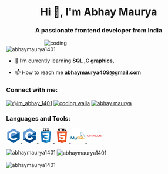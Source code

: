 
<h1 align="center">Hi 👋, I'm Abhay Maurya</h1>
<h3 align="center">A passionate frontend developer from India</h3>
<img align="right"alt="coding"width="400"src="https://media.giphy.com/media/ko7twHhomhk8E/giphy.gif">
<p align="left"> <img src="https://komarev.com/ghpvc/?username=abhaymaurya1401&label=Profile%20views&color=0e75b6&style=flat" alt="abhaymaurya1401" /> </p>

- 🌱 I’m currently learning **SQL ,C graphics,**

- 📫 How to reach me **abhaymaurya409@gmail.com**

<h3 align="left">Connect with me:</h3>
<p align="left">
<a href="https://instagram.com/@im_abhay_1401" target="blank"><img align="center" src="https://raw.githubusercontent.com/rahuldkjain/github-profile-readme-generator/master/src/images/icons/Social/instagram.svg" alt="@im_abhay_1401" height="30" width="40" /></a>
<a href="https://www.youtube.com/c/coding walla" target="blank"><img align="center" src="https://raw.githubusercontent.com/rahuldkjain/github-profile-readme-generator/master/src/images/icons/Social/youtube.svg" alt="coding walla" height="30" width="40" /></a>
<a href="https://www.hackerrank.com/abhay maurya" target="blank"><img align="center" src="https://raw.githubusercontent.com/rahuldkjain/github-profile-readme-generator/master/src/images/icons/Social/hackerrank.svg" alt="abhay maurya" height="30" width="40" /></a>
</p>

<h3 align="left">Languages and Tools:</h3>
<p align="left"> <a href="https://www.cprogramming.com/" target="_blank" rel="noreferrer"> <img src="https://raw.githubusercontent.com/devicons/devicon/master/icons/c/c-original.svg" alt="c" width="40" height="40"/> </a> <a href="https://www.w3schools.com/cpp/" target="_blank" rel="noreferrer"> <img src="https://raw.githubusercontent.com/devicons/devicon/master/icons/cplusplus/cplusplus-original.svg" alt="cplusplus" width="40" height="40"/> </a> <a href="https://www.w3schools.com/css/" target="_blank" rel="noreferrer"> <img src="https://raw.githubusercontent.com/devicons/devicon/master/icons/css3/css3-original-wordmark.svg" alt="css3" width="40" height="40"/> </a> <a href="https://www.w3.org/html/" target="_blank" rel="noreferrer"> <img src="https://raw.githubusercontent.com/devicons/devicon/master/icons/html5/html5-original-wordmark.svg" alt="html5" width="40" height="40"/> </a> <a href="https://www.mysql.com/" target="_blank" rel="noreferrer"> <img src="https://raw.githubusercontent.com/devicons/devicon/master/icons/mysql/mysql-original-wordmark.svg" alt="mysql" width="40" height="40"/> </a> <a href="https://www.oracle.com/" target="_blank" rel="noreferrer"> <img src="https://raw.githubusercontent.com/devicons/devicon/master/icons/oracle/oracle-original.svg" alt="oracle" width="40" height="40"/> </a> </p>

<p><img align="left" src="https://github-readme-stats.vercel.app/api/top-langs?username=abhaymaurya1401&show_icons=true&locale=en&layout=compact" alt="abhaymaurya1401" /></p>

<p>&nbsp;<img align="center" src="https://github-readme-stats.vercel.app/api?username=abhaymaurya1401&show_icons=true&locale=en" alt="abhaymaurya1401" /></p>

<p><img align="center" src="https://github-readme-streak-stats.herokuapp.com/?user=abhaymaurya1401&" alt="abhaymaurya1401" /></p>

